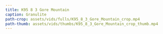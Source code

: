 ```yaml
---
title: K95 8 3 Gore Mountain
caption: Granulite
path-crop: assets/vids/fulls/K95_8_3_Gore_Mountain_crop.mp4
path-thumb: assets/vids/thumbs/K95_8_3_Gore_Mountain_crop_thumb.mp4
---
```

